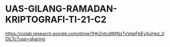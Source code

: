 # UAS-GILANG-RAMADAN-KRIPTOGRAFI-TI-21-C2
https://colab.research.google.com/drive/1Hh2ntcdWtNzTxVqeFbEyXuHpz_VDlLTc?usp=sharing
